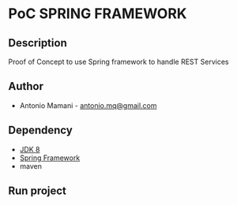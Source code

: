 # PoC SPRING FRAMEWORK

## Description
Proof of Concept to use Spring framework to handle REST Services

## Author
  - Antonio Mamani - antonio.mq@gmail.com

## Dependency

* [JDK 8](http://www.oracle.com/technetwork/java/javase/downloads/jdk8-downloads-2133151.html)
* [Spring Framework](https://spring.io)
* maven

## Run project


